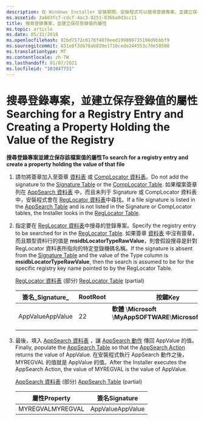 ```yaml
---
description: 在 Windows Installer 安裝期間，安裝程式可以搜尋登錄專案，並建立保存登錄值的屬性。
ms.assetid: 3a663fc7-cdcf-4ac3-8251-836ba0d3cc11
title: 搜尋登錄專案，並建立保存登錄值的屬性
ms.topic: article
ms.date: 05/31/2018
ms.openlocfilehash: 82bd7572c0176f4870eed199800715190d9bbbf9
ms.sourcegitcommit: 831e8f3db78ab820e1710cede244553c70e50500
ms.translationtype: MT
ms.contentlocale: zh-TW
ms.lasthandoff: 01/07/2021
ms.locfileid: "103847751"
---
```

# <a name="searching-for-a-registry-entry-and-creating-a-property-holding-the-value-of-the-registry"></a><span data-ttu-id="2cd2a-103">搜尋登錄專案，並建立保存登錄值的屬性</span><span class="sxs-lookup"><span data-stu-id="2cd2a-103">Searching for a Registry Entry and Creating a Property Holding the Value of the Registry</span></span>

<span data-ttu-id="2cd2a-104">**搜尋登錄專案並建立保存該檔案值的屬性**</span><span class="sxs-lookup"><span data-stu-id="2cd2a-104">**To search for a registry entry and create a property holding the value of that file**</span></span>

1.  <span data-ttu-id="2cd2a-105">請勿將簽章加入至簽章 [資料表](signature-table.md) 或 [CompLocator 資料表](complocator-table.md)。</span><span class="sxs-lookup"><span data-stu-id="2cd2a-105">Do not add the signature to the [Signature Table](signature-table.md) or the [CompLocator Table](complocator-table.md).</span></span> <span data-ttu-id="2cd2a-106">如果檔案簽章列在 [AppSearch 資料表](appsearch-table.md) 中，而且未列于 Signature 或 CompLocator 資料表中，安裝程式會在 [RegLocator 資料表](reglocator-table.md)中尋找。</span><span class="sxs-lookup"><span data-stu-id="2cd2a-106">If a file signature is listed in the [AppSearch Table](appsearch-table.md) and is not listed in the Signature or CompLocator tables, the Installer looks in the [RegLocator Table](reglocator-table.md).</span></span>

2.  <span data-ttu-id="2cd2a-107">指定要在 [RegLocator 資料表](reglocator-table.md)中搜尋的登錄專案。</span><span class="sxs-lookup"><span data-stu-id="2cd2a-107">Specify the registry entry to be searched for in the [RegLocator Table](reglocator-table.md).</span></span> <span data-ttu-id="2cd2a-108">如果簽章 [資料表](signature-table.md) 中沒有簽章，而且類型資料行的值是 **msidbLocatorTypeRawValue**，則會假設搜尋是針對 RegLocator 資料表所指向的特定登錄機碼名稱。</span><span class="sxs-lookup"><span data-stu-id="2cd2a-108">If the signature is absent from the [Signature Table](signature-table.md) and the value of the Type column is **msidbLocatorTypeRawValue**, then the search is assumed to be for the specific registry key name pointed to by the RegLocator Table.</span></span>

    <span data-ttu-id="2cd2a-109">[RegLocator 資料表](reglocator-table.md) (部分) </span><span class="sxs-lookup"><span data-stu-id="2cd2a-109">[RegLocator Table](reglocator-table.md) (partial)</span></span>

    

    | <span data-ttu-id="2cd2a-110">簽名\_</span><span class="sxs-lookup"><span data-stu-id="2cd2a-110">Signature\_</span></span>         | <span data-ttu-id="2cd2a-111">Root</span><span class="sxs-lookup"><span data-stu-id="2cd2a-111">Root</span></span>         | <span data-ttu-id="2cd2a-112">按鍵</span><span class="sxs-lookup"><span data-stu-id="2cd2a-112">Key</span></span>                                                           | <span data-ttu-id="2cd2a-113">名稱</span><span class="sxs-lookup"><span data-stu-id="2cd2a-113">Name</span></span>                  | <span data-ttu-id="2cd2a-114">類型</span><span class="sxs-lookup"><span data-stu-id="2cd2a-114">Type</span></span>                                    |
    |---------------------|--------------|---------------------------------------------------------------|-----------------------|-----------------------------------------|
    | <span data-ttu-id="2cd2a-115">AppValue</span><span class="sxs-lookup"><span data-stu-id="2cd2a-115">AppValue</span></span><br/> | <span data-ttu-id="2cd2a-116">2</span><span class="sxs-lookup"><span data-stu-id="2cd2a-116">2</span></span><br/> | <span data-ttu-id="2cd2a-117">**軟體** \\**Microsoft** \\**MyApp**</span><span class="sxs-lookup"><span data-stu-id="2cd2a-117">**SOFTWARE**\\**Microsoft**\\**MyApp**</span></span><br/> <br/> | <span data-ttu-id="2cd2a-118">**Myname**</span><span class="sxs-lookup"><span data-stu-id="2cd2a-118">**Myname**</span></span><br/> | <span data-ttu-id="2cd2a-119">**msidbLocatorTypeRawValue**</span><span class="sxs-lookup"><span data-stu-id="2cd2a-119">**msidbLocatorTypeRawValue**</span></span><br/> |

    

     

3.  <span data-ttu-id="2cd2a-120">最後，填入 [AppSearch 資料表](appsearch-table.md) ，讓 [AppSearch 動作](appsearch-action.md) 傳回 AppValue 的值。</span><span class="sxs-lookup"><span data-stu-id="2cd2a-120">Finally, populate the [AppSearch Table](appsearch-table.md) so that the [AppSearch Action](appsearch-action.md) returns the value of AppValue.</span></span> <span data-ttu-id="2cd2a-121">在安裝程式執行 AppSearch 動作之後，MYREGVAL 的值就是 AppValue 的值。</span><span class="sxs-lookup"><span data-stu-id="2cd2a-121">After the Installer executes the AppSearch Action, the value of MYREGVAL is the value of AppValue.</span></span>

    <span data-ttu-id="2cd2a-122">[AppSearch 資料表](appsearch-table.md) (部分) </span><span class="sxs-lookup"><span data-stu-id="2cd2a-122">[AppSearch Table](appsearch-table.md) (partial)</span></span>

    

    | <span data-ttu-id="2cd2a-123">屬性</span><span class="sxs-lookup"><span data-stu-id="2cd2a-123">Property</span></span>            | <span data-ttu-id="2cd2a-124">簽名</span><span class="sxs-lookup"><span data-stu-id="2cd2a-124">Signature</span></span>           |
    |---------------------|---------------------|
    | <span data-ttu-id="2cd2a-125">MYREGVAL</span><span class="sxs-lookup"><span data-stu-id="2cd2a-125">MYREGVAL</span></span><br/> | <span data-ttu-id="2cd2a-126">AppValue</span><span class="sxs-lookup"><span data-stu-id="2cd2a-126">AppValue</span></span><br/> |

    

     

 

 





